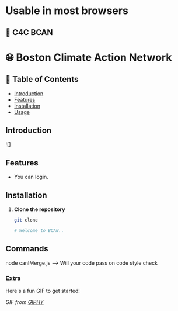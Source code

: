 # Usable in most browsers

## 🚀 C4C BCAN

# 🌐 Boston Climate Action Network

## 📖 Table of Contents
- [Introduction](#introduction)
- [Features](#features)
- [Installation](#installation)
- [Usage](#usage)

## Introduction
![]

## Features
- You can login.

## Installation
1. **Clone the repository**

   ```bash
   git clone

   # Welcome to BCAN..


## Commands
node canIMerge.js --> Will your code pass on code style check

### Extra
Here's a fun GIF to get started!

*GIF from [GIPHY](https://i.giphy.com/media/v1.Y2lkPTc5MGI3NjExY2VjNWJ4dnBnNWt2ajcxdmdkazJkY2YxYXk4b3J4a3BqN3dveWdqeSZlcD12MV9pbnRlcm5hbF9naWZfYnlfaWQmY3Q9Zw/LHZyixOnHwDDy/giphy.gif)*